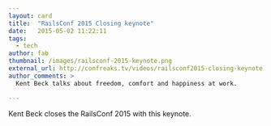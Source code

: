 ```yaml
---
layout: card
title:  "RailsConf 2015 Closing keynote"
date:   2015-05-02 11:22:11
tags:
  - tech
author: fab
thumbnail: /images/railsconf-2015-keynote.png
external_url: http://confreaks.tv/videos/railsconf2015-closing-keynote
author_comments: >
  Kent Beck talks about freedom, comfort and happiness at work.

---
```


Kent Beck closes the RailsConf 2015 with this keynote.
